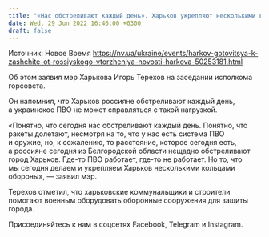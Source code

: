 ```yaml
---
title: "«Нас обстреливают каждый день». Харьков укрепляют несколькими кольцами обороны — мэр"
date: Wed, 29 Jun 2022 16:46:00 +0300
draft: false
---
```

Источник: Новое Время https://nv.ua/ukraine/events/harkov-gotovitsya-k-zashchite-ot-rossiyskogo-vtorzheniya-novosti-harkova-50253181.html


 Об этом заявил мэр Харькова Игорь Терехов на заседании исполкома горсовета.

Он напомнил, что Харьков россияне обстреливают каждый день, а украинское ПВО не может справляться с такой нагрузкой.

«Понятно, что сегодня нас обстреливают каждый день. Понятно, что ракеты долетают, несмотря на то, что у нас есть система ПВО и оружие, но, к сожалению, то расстояние, которое сегодня есть, а россияне сегодня из Белгородской области нещадно обстреливают город Харьков. Где-то ПВО работает, где-то не работает. Но то, что мы сегодня делаем и укрепляем Харьков несколькими кольцами обороны», — заявил мэр.

Терехов отметил, что харьковские коммунальщики и строители помогают военным оборудовать оборонные сооружения для защиты города.

Присоединяйтесь к нам в соцсетях Facebook, Telegram и Instagram.
